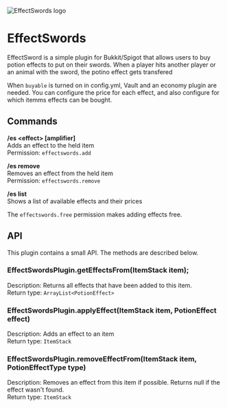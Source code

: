 ![EffectSwords logo](https://www.spigotmc.org/data/resource_icons/57/57850.jpg?1529261961)

# EffectSwords
EffectSword is a simple plugin for Bukkit/Spigot that allows users to buy potion effects to put on their swords. When a player hits another player or an animal with the sword, the potino effect gets transfered 

When `buyable` is turned on in config.yml, Vault and an economy plugin are needed. You can configure the price for each effect, and also configure for which itemms effects can be bought.

## Commands

**/es &lt;effect&gt; [amplifier]**  
Adds an effect to the held item  
Permission: `effectswords.add`

**/es remove <effect>**  
Removes an effect from the held item  
Permission: `effectswords.remove`

**/es list**  
Shows a list of available effects and their prices

The `effectswords.free` permission makes adding effects free.

## API

This plugin contains a small API. The methods are described below.

### EffectSwordsPlugin.getEffectsFrom(ItemStack item);
Description: Returns all effects that have been added to this item.  
Return type: `ArrayList<PotionEffect>`

### EffectSwordsPlugin.applyEffect(ItemStack item, PotionEffect effect)
Description: Adds an effect to an item  
Return type: `ItemStack`

### EffectSwordsPlugin.removeEffectFrom(ItemStack item, PotionEffectType type)
Description: Removes an effect from this item if possible. Returns null if the effect wasn't found.  
Return type: `ItemStack`
